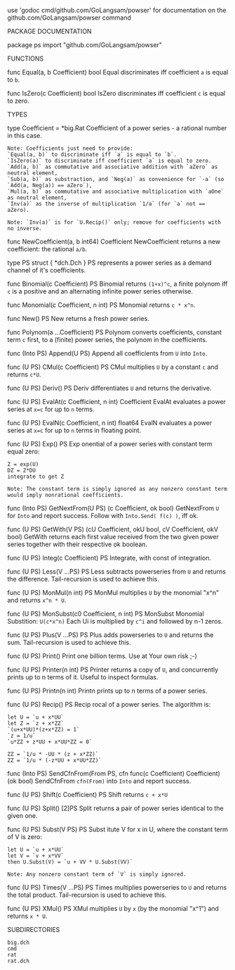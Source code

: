 use 'godoc cmd/github.com/GoLangsam/powser' for documentation on the github.com/GoLangsam/powser command 

PACKAGE DOCUMENTATION

package ps
    import "github.com/GoLangsam/powser"


FUNCTIONS

func Equal(a, b Coefficient) bool
    Equal discriminates iff coefficient `a` is equal to `b`.

func IsZero(c Coefficient) bool
    IsZero discriminates iff coefficient `c` is equal to zero.

TYPES

type Coefficient = *big.Rat
    Coefficient of a power series - a rational number in this case.

	Note: Coefficients just need to provide:
	`Equal(a, b)` to discriminate iff `a` is equal to `b`.
	`IsZero(a)` to discriminate iff coefficient `a` is equal to zero.
	`Add(a, b)` as commutative and associative addition with `aZero` as neutral element,
	`Sub(a, b)` as substraction, and `Neg(a)` as convenience for `-a` (so `Add(a, Neg(a)) == aZero`),
	`Mul(a, b)` as commutative and associative multiplication with `aOne` as neutral element,
	`Inv(a)` as the inverse of multiplication `1/a` (for `a` not == aZero).

	Note: `Inv(a)` is for `U.Recip()` only; remove for coefficients with no inverse.

func NewCoefficient(a, b int64) Coefficient
    NewCoefficient returns a new coefficient: the rational `a/b`.

type PS struct {
    *dch.Dch
}
    PS represents a power series as a demand channel of it's coefficients.

func Binomial(c Coefficient) PS
    Binomial returns `(1+x)^c`, a finite polynom iff `c` is a positive and
    an alternating infinite power series otherwise.

func Monomial(c Coefficient, n int) PS
    Monomial returns `c * x^n`.

func New() PS
    New returns a fresh power series.

func Polynom(a ...Coefficient) PS
    Polynom converts coefficients, constant term `c` first, to a (finite)
    power series, the polynom in the coefficients.

func (Into PS) Append(U PS)
    Append all coefficients from `U` into `Into`.

func (U PS) CMul(c Coefficient) PS
    CMul multiplies `U` by a constant `c` and returns `c*U`.

func (U PS) Deriv() PS
    Deriv differentiates `U` and returns the derivative.

func (U PS) EvalAt(c Coefficient, n int) Coefficient
    EvalAt evaluates a power series at `x=c` for up to `n` terms.

func (U PS) EvalN(c Coefficient, n int) float64
    EvalN evaluates a power series at `x=c` for up to `n` terms in floating
    point.

func (U PS) Exp() PS
    Exp onential of a power series with constant term equal zero:

	Z = exp(U)
	DZ = Z*DU
	integrate to get Z

    Note: The constant term is simply ignored as any nonzero constant term
    would imply nonrational coefficients.

func (Into PS) GetNextFrom(U PS) (c Coefficient, ok bool)
    GetNextFrom `U` for `Into` and report success. Follow with `Into.Send(
    f(c) )`, iff ok.

func (U PS) GetWith(V PS) (cU Coefficient, okU bool, cV Coefficient, okV bool)
    GetWith returns each first value received from the two given power
    series together with their respective ok boolean.

func (U PS) Integ(c Coefficient) PS
    Integrate, with const of integration.

func (U PS) Less(V ...PS) PS
    Less subtracts powerseries from `U` and returns the difference.
    Tail-recursion is used to achieve this.

func (U PS) MonMul(n int) PS
    MonMul multiplies `U` by the monomial "x^n" and returns `x^n * U`.

func (U PS) MonSubst(c0 Coefficient, n int) PS
    MonSubst Monomial Substition: `U(c*x^n)` Each Ui is multiplied by `c^i`
    and followed by n-1 zeros.

func (U PS) Plus(V ...PS) PS
    Plus adds powerseries to `U` and returns the sum. Tail-recursion is used
    to achieve this.

func (U PS) Print()
    Print one billion terms. Use at Your own risk ;-)

func (U PS) Printer(n int) PS
    Printer returns a copy of `U`, and concurrently prints up to n terms of
    it. Useful to inspect formulas.

func (U PS) Printn(n int)
    Printn prints up to n terms of a power series.

func (U PS) Recip() PS
    Recip rocal of a power series. The algorithm is:

	let U = `u + x*UU`
	let Z = `z + x*ZZ`
	`(u+x*UU)*(z+x*ZZ) = 1`
	`z = 1/u`
	`u*ZZ + z*UU + x*UU*ZZ = 0`

	ZZ = `1/u * -UU * (z + x*ZZ)`
	ZZ = `1/u * (-z*UU + x*UU*ZZ)`

func (Into PS) SendCfnFrom(From PS, cfn func(c Coefficient) Coefficient) (ok bool)
    SendCfnFrom `cfn(From)` into `Into` and report success.

func (U PS) Shift(c Coefficient) PS
    Shift returns `c + x*U`

func (U PS) Split() [2]PS
    Split returns a pair of power series identical to the given one.

func (U PS) Subst(V PS) PS
    Subst itute V for x in U, where the constant term of V is zero:

	let U = `u + x*UU`
	let V = `v + x*VV`
	then U.Subst(V) = `u + VV * U.Subst(VV)`

    Note: Any nonzero constant term of `V` is simply ignored.

func (U PS) Times(V ...PS) PS
    Times multiplies powerseries to `U` and returns the total product.
    Tail-recursion is used to achieve this.

func (U PS) XMul() PS
    XMul multiplies `U` by `x` (by the monomial "x^1") and returns `x * U`.

SUBDIRECTORIES

	big.dch
	cmd
	rat
	rat.dch

